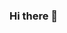 ### Hi there 👋

<!--
**Beluomini/Beluomini** is a ✨ _special_ ✨ repository because its `README.md` (this file) appears on your GitHub profile.

<td align="center">
  <img align="left" src="https://github-readme-stats.vercel.app/api?username=Beluomini&show_icons=true&theme=dracula" />
</td>

Here are some ideas to get you started:

- 🔭 I’m currently working on ...
- 🌱 I’m currently learning ...
- 👯 I’m looking to collaborate on ...
- 🤔 I’m looking for help with ...
- 💬 Ask me about ...
- 📫 How to reach me: ...
- 😄 Pronouns: ...
- ⚡ Fun fact: ...
-->
